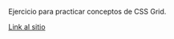 Ejercicio para practicar conceptos de CSS Grid.

[Link al sitio](https://dbsantiago.github.io/Codecademy/FrontEndEngineer/41-architectureBlog/index.html)